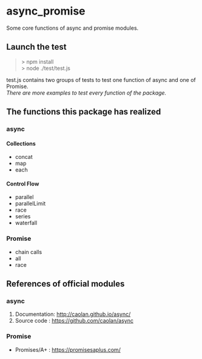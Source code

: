 async_promise
=======
Some core functions of async and promise modules.

## Launch the test
> \> npm install    
> \> node ./test/test.js

test.js contains two groups of tests to test one function of async and one of Promise.    
*There are more examples to test every function of the package.*

## The functions this package has realized
### async
#### Collections
- concat
- map
- each
#### Control Flow
- parallel
- parallelLimit
- race
- series
- waterfall

### Promise
- chain calls
- all
- race

## References of official modules
### async
1. Documentation: http://caolan.github.io/async/
2. Source code  : https://github.com/caolan/async   
### Promise
- Promises/A+   : https://promisesaplus.com/